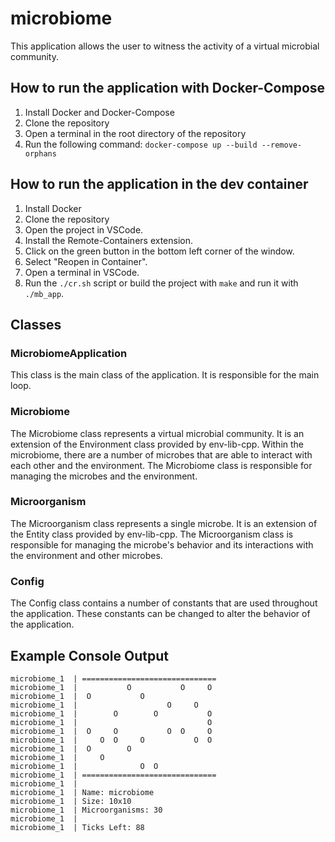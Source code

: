 # microbiome
This application allows the user to witness the activity of a virtual microbial community.

## How to run the application with Docker-Compose
1. Install Docker and Docker-Compose
2. Clone the repository
3. Open a terminal in the root directory of the repository
4. Run the following command: `docker-compose up --build --remove-orphans`

## How to run the application in the dev container
1. Install Docker
2. Clone the repository
3. Open the project in VSCode.
4. Install the Remote-Containers extension.
5. Click on the green button in the bottom left corner of the window.
6. Select "Reopen in Container".
7. Open a terminal in VSCode.
8. Run the `./cr.sh` script or build the project with `make` and run it with `./mb_app`.

## Classes
### MicrobiomeApplication
This class is the main class of the application. It is responsible for the main loop.

### Microbiome
The Microbiome class represents a virtual microbial community. It is an extension of the Environment class provided by env-lib-cpp. Within the microbiome, there are a number of microbes that are able to interact with each other and the environment. The Microbiome class is responsible for managing the microbes and the environment.

### Microorganism
The Microorganism class represents a single microbe. It is an extension of the Entity class provided by env-lib-cpp. The Microorganism class is responsible for managing the microbe's behavior and its interactions with the environment and other microbes.

### Config
The Config class contains a number of constants that are used throughout the application. These constants can be changed to alter the behavior of the application.

## Example Console Output
```
microbiome_1  | ==============================
microbiome_1  |           O           O     O
microbiome_1  |  O           O
microbiome_1  |                    O     O
microbiome_1  |        O        O           O
microbiome_1  |                             O
microbiome_1  |  O     O           O  O     O
microbiome_1  |     O  O     O           O  O
microbiome_1  |  O        O
microbiome_1  |     O
microbiome_1  |              O  O
microbiome_1  | ==============================
microbiome_1  |
microbiome_1  | Name: microbiome
microbiome_1  | Size: 10x10
microbiome_1  | Microorganisms: 30
microbiome_1  |
microbiome_1  | Ticks Left: 88
```
